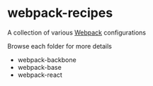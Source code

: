 # webpack-recipes
A collection of various [Webpack](https://webpack.github.io) configurations

Browse each folder for more details
 - webpack-backbone
 - webpack-base
 - webpack-react
